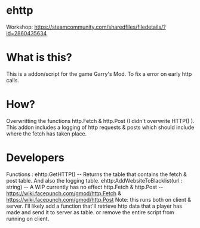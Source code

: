 # ehttp
Workshop: https://steamcommunity.com/sharedfiles/filedetails/?id=2860435634

# What is this?

This is a addon/script for the game Garry's Mod. To fix a error on early http calls. 

# How?
Overwritting the functions http.Fetch & http.Post (I didn't overwrite HTTP() ). This addon includes a logging of http requests & posts which should include where the
fetch has taken place.

# Developers

Functions : 
  ehttp:GetHTTP() -- Returns the table that contains the fetch & post table. And also the logging table.
  ehttp:AddWebsiteToBlacklist(url : string) -- A WIP currently has no effect
  http.Fetch & http.Post -- https://wiki.facepunch.com/gmod/http.Fetch & https://wiki.facepunch.com/gmod/http.Post
Note: this runs both on client & server. I'll likely add a function that'll retrieve http data that a player has made and send it to server as table. or remove the entire
script from running on client.
